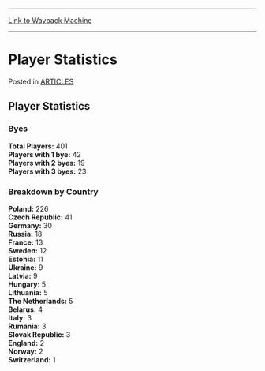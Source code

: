 
---
[Link to Wayback Machine](https://web.archive.org/web/20170307110109/http://magic.wizards.com/en/articles/archive/player-statistics-2000-01-01)

[_metadata_:description]:- "&#13; Player Statistics&#13; &#13; Byes&#13; &#13; Total Players: 401Players with 1 bye: 42Players with 2 byes: 19Players with 3 byes: 23"
[_metadata_:generator]:- "Drupal 7 (http://drupal.org)"
[_metadata_:node]:- "959321"
[_metadata_:publish_date]:- "2000-01-01"
[_metadata_:source]:- "div-main-content"
[_metadata_:title]:- "Player Statistics"
[_metadata_:wayback_capture_timestamp]:- "2017-03-07 11:01:09"
[_metadata_:wayback_raw_url]:- "https://web.archive.org/web/20170307110109id_/http://magic.wizards.com/en/articles/archive/player-statistics-2000-01-01"
[_metadata_:wayback_url]:- "http://magic.wizards.com/en/articles/archive/player-statistics-2000-01-01"
---


Player Statistics
=================



 Posted in [ARTICLES](/en/articles)











Player Statistics
-----------------


### Byes


**Total Players:** 401  
**Players with 1 bye:** 42  
**Players with 2 byes:** 19  
**Players with 3 byes:** 23


### Breakdown by Country


**Poland:** 226  
**Czech Republic:** 41  
**Germany:** 30  
**Russia:** 18  
**France:** 13  
**Sweden:** 12  
**Estonia:** 11  
**Ukraine:** 9  
**Latvia:** 9  
**Hungary:** 5  
**Lithuania:** 5  
**The Netherlands:** 5  
**Belarus:** 4  
**Italy:** 3  
**Rumania:** 3  
**Slovak Republic:** 3  
**England:** 2  
**Norway:** 2  
**Switzerland:** 1







